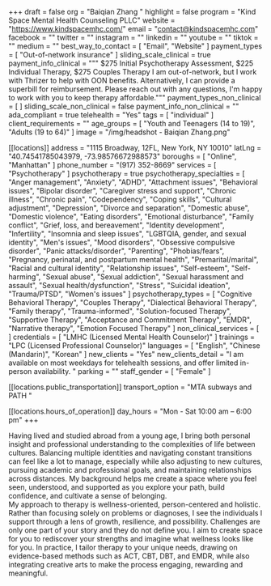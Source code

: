 +++
draft = false
org = "Baiqian Zhang "
highlight = false
program = "Kind Space Mental Health Counseling PLLC"
website = "https://www.kindspacemhc.com/"
email = "contact@kindspacemhc.com"
facebook = ""
twitter = ""
instagram = ""
linkedin = ""
youtube = ""
tiktok = ""
medium = ""
best_way_to_contact = [ "Email", "Website" ]
payment_types = [ "Out-of-network insurance" ]
sliding_scale_clinical = true
payment_info_clinical = """
$275 Initial Psychotherapy Assessment, $225 Individual Therapy, $275 Couples Therapy 
I am out-of-network, but I work with Thrizer to help with OON benefits. Alternatively, I can provide a superbill for reimbursement. Please reach out with any questions, I'm happy to work with you to keep therapy affordable."""
payment_types_non_clinical = [ ]
sliding_scale_non_clinical = false
payment_info_non_clinical = ""
ada_compliant = true
telehealth = "Yes"
tags = [ "individual" ]
client_requirements = ""
age_groups = [ "Youth and Teenagers (14 to 19)", "Adults (19 to 64)" ]
image = "/img/headshot - Baiqian Zhang.png"

[[locations]]
address = "1115 Broadway, 12FL, New York, NY 10010"
latLng = "40.74541785043979, -73.98576672988573"
boroughs = [ "Online", "Manhattan" ]
phone_number = "(917) 352-8669"
services = [ "Psychotherapy" ]
psychotherapy = true
psychotherapy_specialties = [
  "Anger management",
  "Anxiety",
  "ADHD",
  "Attachment issues",
  "Behavioral issues",
  "Bipolar disorder",
  "Caregiver stress and support",
  "Chronic illness",
  "Chronic pain",
  "Codependency",
  "Coping skills",
  "Cultural adjustment",
  "Depression",
  "Divorce and separation",
  "Domestic abuse",
  "Domestic violence",
  "Eating disorders",
  "Emotional disturbance",
  "Family conflict",
  "Grief, loss, and bereavement",
  "Identity development",
  "Infertility",
  "Insomnia and sleep issues",
  "LGBTQIA, gender, and sexual identity",
  "Men's issues",
  "Mood disorders",
  "Obsessive compulsive disorder",
  "Panic attacks/disorder",
  "Parenting",
  "Phobias/fears",
  "Pregnancy, perinatal, and postpartum mental health",
  "Premarital/marital",
  "Racial and cultural identity",
  "Relationship issues",
  "Self-esteem",
  "Self-harming",
  "Sexual abuse",
  "Sexual addiction",
  "Sexual harassment and assault",
  "Sexual health/dysfunction",
  "Stress",
  "Suicidal ideation",
  "Trauma/PTSD",
  "Women's issues"
]
psychotherapy_types = [
  "Cognitive Behavioral Therapy",
  "Couples Therapy",
  "Dialectical Behavioral Therapy",
  "Family therapy",
  "Trauma-informed",
  "Solution-focused Therapy",
  "Supportive Therapy",
  "Acceptance and Commitment Therapy",
  "EMDR",
  "Narrative therapy",
  "Emotion Focused Therapy"
]
non_clinical_services = [ ]
credentials = [ "LMHC (Licensed Mental Health Counselor)" ]
trainings = "LPC (Licensed Professional Counselor)"
languages = [ "English", "Chinese (Mandarin)", "Korean" ]
new_clients = "Yes"
new_clients_detail = "I am available on most weekdays for telehealth sessions, and offer limited in-person availability. "
parking = ""
staff_gender = [ "Female" ]

  [[locations.public_transportation]]
  transport_option = "MTA subways and PATH "

  [[locations.hours_of_operation]]
  day_hours = "Mon - Sat  10:00 am – 6:00 pm"
+++

Having lived and studied abroad from a young age, I bring both personal insight and professional understanding to the complexities of life between cultures. Balancing multiple identities and navigating constant transitions can feel like a lot to manage, especially while also adjusting to new cultures, pursuing academic and professional goals, and maintaining relationships across distances. My background helps me create a space where you feel seen, understood, and supported as you explore your path, build confidence, and cultivate a sense of belonging. <br>
My approach to therapy is wellness-oriented, person-centered and holistic. Rather than focusing solely on problems or diagnoses, I see the individuals I support through a lens of growth, resilience, and possibility. Challenges are only one part of your story and they do not define you. I aim to create space for you to rediscover your strengths and imagine what wellness looks like for you. In practice, I tailor therapy to your unique needs, drawing on evidence-based methods such as ACT, CBT, DBT, and EMDR, while also integrating creative arts to make the process engaging, rewarding and meaningful. <br>
